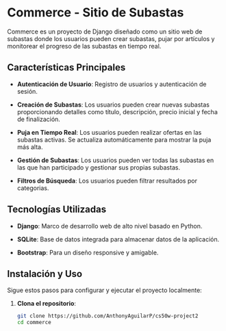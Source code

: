 # Commerce - Sitio de Subastas

Commerce es un proyecto de Django diseñado como un sitio web de subastas donde los usuarios pueden crear subastas, pujar por artículos y monitorear el progreso de las subastas en tiempo real.

## Características Principales

- **Autenticación de Usuario**: Registro de usuarios y autenticación de sesión.
  
- **Creación de Subastas**: Los usuarios pueden crear nuevas subastas proporcionando detalles como título, descripción, precio inicial y fecha de finalización.

- **Puja en Tiempo Real**: Los usuarios pueden realizar ofertas en las subastas activas. Se actualiza automáticamente para mostrar la puja más alta.

- **Gestión de Subastas**: Los usuarios pueden ver todas las subastas en las que han participado y gestionar sus propias subastas.

- **Filtros de Búsqueda**: Los usuarios pueden filtrar resultados por categorias.

## Tecnologías Utilizadas

- **Django**: Marco de desarrollo web de alto nivel basado en Python.
  
- **SQLite**: Base de datos integrada para almacenar datos de la aplicación.

- **Bootstrap**: Para un diseño responsive y amigable.

## Instalación y Uso

Sigue estos pasos para configurar y ejecutar el proyecto localmente:

1. **Clona el repositorio**:

   ```bash
   git clone https://github.com/AnthonyAguilarP/cs50w-project2
   cd commerce
